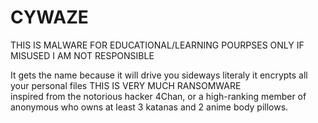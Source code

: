 # CYWAZE
THIS IS MALWARE FOR EDUCATIONAL/LEARNING POURPSES ONLY IF MISUSED I AM NOT RESPONSIBLE

It gets the name because it will drive you sideways literaly 
it encrypts all your personal files 
THIS IS VERY MUCH RANSOMWARE<br/>
inspired from the notorious hacker 4Chan, or a high-ranking member of anonymous who owns at least 3 katanas and 2 anime body pillows.

